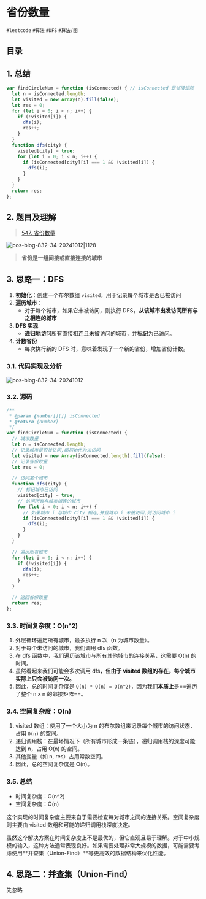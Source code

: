
# 省份数量

`#leetcode`    `#算法`  `#DFS` `#算法/图` 


## 目录
<!-- toc -->
 ## 1. 总结 

```javascript
var findCircleNum = function (isConnected) { // isConnected 是邻接矩阵
  let n = isConnected.length;
  let visited = new Array(n).fill(false);
  let res = 0;
  for (let i = 0; i < n; i++) {
    if (!visited[i]) {
      dfs(i);
      res++;
    }
  }
  function dfs(city) {
    visited[city] = true;
    for (let i = 0; i < n; i++) {
      if (isConnected[city][i] === 1 && !visited[i]) {
        dfs(i);
      }
    }
  }
  return res;
};
```

## 2. 题目及理解


>  [547. 省份数量](https://leetcode.cn/problems/number-of-provinces/)


![cos-blog-832-34-20241012|1128](https://blog-1310531898.cos.ap-beijing.myqcloud.com/832-34-20241012/Pasted%20image%2020240912044955.png)

> **省份是一组间接或直接连接的城市**
## 3. 思路一：DFS

1. **初始化**：创建一个布尔数组 `visited`，用于记录每个城市是否已被访问
2. **遍历城市**： 
	- 对于每个城市，如果它未被访问，则执行 DFS，**从该城市出发访问所有与之相连的城市**
3. **DFS 实现**
	- **递归地访问**所有直接相连且未被访问的城市，并**标记**为已访问。
4. **计数省份**
	- 每次执行新的 DFS 时，意味着发现了一个新的省份，增加省份计数。

### 3.1. 代码实现及分析

![cos-blog-832-34-20241012](https://blog-1310531898.cos.ap-beijing.myqcloud.com/832-34-20241012/Pasted%20image%2020240912051336.png)

### 3.2. 源码

```javascript
/**
 * @param {number[][]} isConnected
 * @return {number}
 */
var findCircleNum = function (isConnected) {
  // 城市数量
  let n = isConnected.length;
  // 记录城市是否被访问,都初始化为未访问
  let visited = new Array(isConnected.length).fill(false);
  // 记录省份数量
  let res = 0;

  // 访问某个城市
  function dfs(city) {
    // 标记城市已访问
    visited[city] = true;
    // 访问所有与城市相连的城市
    for (let i = 0; i < n; i++) {
      // 如果城市 i 与城市 city 相连,并且城市 i 未被访问,则访问城市 i
      if (isConnected[city][i] === 1 && !visited[i]) {
        dfs(i);
      }
    }
  }

  // 遍历所有城市
  for (let i = 0; i < n; i++) {
    if (!visited[i]) {
      dfs(i);
      res++;
    }
  }

  // 返回省份数量
  return res;
};

```

### 3.3. 时间复杂度：O(n^2)

1. 外层循环遍历所有城市，最多执行 n 次（n 为城市数量）。
2. 对于每个未访问的城市，我们调用 dfs 函数。
3. 在 dfs 函数中，我们遍历该城市与所有其他城市的连接关系，这需要 O(n) 的时间。
4. 虽然看起来我们可能会多次调用 dfs，但**由于 visited 数组的存在，每个城市实际上只会被访问一次。**
5. 因此，总的时间复杂度是 `O(n) * O(n) = O(n^2)`，因为我们**本质上**是==遍历了整个 n x n 的邻接矩阵==。

### 3.4. 空间复杂度：O(n)

1. visited 数组：使用了一个大小为 n 的布尔数组来记录每个城市的访问状态，占用 `O(n)` 的空间。
2. 递归调用栈：在最坏情况下（所有城市形成一条链），递归调用栈的深度可能达到 n，占用 O(n) 的空间。
3. 其他变量（如 n, res）占用常数空间。
4. 因此，总的空间复杂度是 O(n)。

### 3.5. 总结

- 时间复杂度：O(n^2)
- 空间复杂度：O(n)

这个实现的时间复杂度主要来自于需要检查每对城市之间的连接关系。空间复杂度则主要由 visited 数组和可能的递归调用栈深度决定。

虽然这个解决方案在时间复杂度上不是最优的，但它直观且易于理解。对于中小规模的输入，这种方法通常表现良好。如果需要处理非常大规模的数据，可能需要考虑使用**并查集（Union-Find）**等更高效的数据结构来优化性能。

## 4. 思路二：并查集（Union-Find）

先忽略


